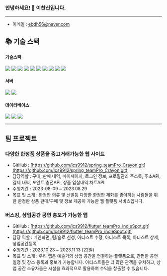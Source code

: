 ### 안녕하세요! 👋 이찬신입니다.
---
* 이메일 : ebdh56@naver.com

<div><h2>📚 기술 스택</h2></div>

#### 기술스택

<div>
  <img src="https://img.shields.io/badge/java-007396?style=for-the-badge&logo=java&logoColor=white">
  <img src="https://img.shields.io/badge/html-E34F26?style=for-the-badge&logo=html5&logoColor=white">
  <img src="https://img.shields.io/badge/css-1572B6?style=for-the-badge&logo=css3&logoColor=white">
  <img src="https://img.shields.io/badge/javascript-F7DF1E?style=for-the-badge&logo=javascript&logoColor=black">
  <img src="https://img.shields.io/badge/jquery-0769AD?style=for-the-badge&logo=jquery&logoColor=white">
  <img src="https://img.shields.io/badge/jsp-007396?style=for-the-badge&logoColor=white">
  <img src="https://img.shields.io/badge/ajax-0095D5?style=for-the-badge&logo=ajax&logoColor=white">
  <img src="https://img.shields.io/badge/dart-DD0031?style=for-the-badge&logo=dart&logoColor=white">
  <img src="https://img.shields.io/badge/node.js-339933?style=for-the-badge&logo=node.js&logoColor=white">
  <img src="https://img.shields.io/badge/SpringBoot-339933?style=for-the-badge&logo=SpringBoot&logoColor=white">
</div>

#### 서버

<div>
  <img src="https://img.shields.io/badge/linux-FCC624?style=for-the-badge&logo=linux&logoColor=black">
  <img src="https://img.shields.io/badge/aws-232F3E?style=for-the-badge&logo=amazonaws&logoColor=white">
</div>

#### 데이터베이스

<div>
  <img src="https://img.shields.io/badge/oracle-F80000?style=for-the-badge&logo=oracle&logoColor=white">
  <img src="https://img.shields.io/badge/mysql-4479A1?style=for-the-badge&logo=mysql&logoColor=white">
  <img src="https://img.shields.io/badge/firebase-FFCA28?style=for-the-badge&logo=firebase&logoColor=white">
</div>

---

<div><h2> 팀 프로젝트</h2></div>

### 다양한 한정품 상품을 중고거래가능한 웹 사이트

* GitHub : [https://github.com/lcs9912/spring_teamPro_Crayon.git](https://github.com/lcs9912/spring_teamPro_Crayon.git)
* 담당역할 : 구매, 판매 내역, 마이페이지, 로그인 정보, 프로필관리 주소록, 주소API, 결제 내역, 포안트 충전API, 상품 입찰내역 차트API
* 수행기간 : 2023-08-09 ~ 2023.08.29
* 목표 및 소개 : 한정판 의류 및 신발등 다양한 한정판 제화를 좋아하는 사람들을 위한 한정판 상품 판매/구매 및 정보 제공이 가능한 웹 플랫폼 서비스입니다.

<!-- 
<img width="516" alt="springProjectskill" src="https://github.com/lcs9912/lcs9912/assets/137017212/907cd9ed-8449-4197-bd32-947e31725d30">
-->


### 버스킹, 상업공간 공연 홍보가 가능한 앱 

* GitHub : [https://github.com/lcs9912/flutter_teamPro_indieSpot.git](https://github.com/lcs9912/flutter_teamPro_indieSpot.git)
* 담당 역할 : 메인화면, 팀/솔로 신청, 아티스트 수정, 아티스트 목록, 아티스트 상세, 상업공간등록
* 수행기간 : 2023.10.23 ~ 2023.11.13 (22일)
* 목표 및 소개 : 우리 앱은 예술가와 상업 공간을 연결하는 플랫폼으로, 간편한 공연 일정 및 장소 등록과 홍보가 가능합니다. 아티스트들은 더 많은 관객을 유치하고, 상업 공간 소유자들은 시설을 효과적으로 활용하여 수익을 창출할 수 있습니다.
